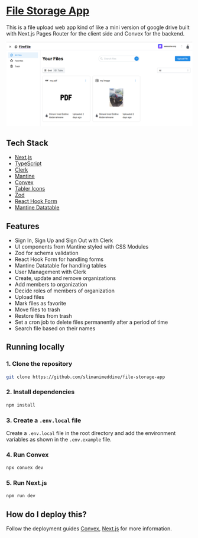 # [File Storage App](https://file-storage-app-peach.vercel.app/)

This is a file upload web app kind of like a mini version of google drive built with Next.js Pages Router for the client side and Convex for the backend.

[![File Storage App](./public/screenshot.png)](https://file-storage-app-peach.vercel.app/)

## Tech Stack

- [Next.js](https://nextjs.org)
- [TypeScript](https://www.typescriptlang.org/)
- [Clerk](https://clerk.com/)
- [Mantine](https://mantine.dev/)
- [Convex](https://www.convex.dev/)
- [Tabler Icons](https://tabler.io/icons)
- [Zod](https://zod.dev/)
- [React Hook Form](https://react-hook-form.com/)
- [Mantine Datatable](https://icflorescu.github.io/mantine-datatable/)

## Features

- Sign In, Sign Up and Sign Out with Clerk
- UI components from Mantine styled with CSS Modules
- Zod for schema validation
- React Hook Form for handling forms
- Mantine Datatable for handling tables
- User Management with Clerk
- Create, update and remove organizations
- Add members to organization
- Decide roles of members of organization
- Upload files
- Mark files as favorite
- Move files to trash
- Restore files from trash
- Set a cron job to delete files permanently after a period of time
- Search file based on their names

## Running locally

### 1. Clone the repository

```bash
git clone https://github.com/slimanimeddine/file-storage-app
```

### 2. Install dependencies

```bash
npm install
```

### 3. Create a `.env.local` file

Create a `.env.local` file in the root directory and add the environment variables as shown in the `.env.example` file.

### 4. Run Convex

```bash
npx convex dev
```

### 5. Run Next.js

```bash
npm run dev
```

## How do I deploy this?

Follow the deployment guides [Convex](https://docs.convex.dev/production/hosting/), [Next.js](https://nextjs.org/docs/pages/building-your-application/deploying) for more information.
